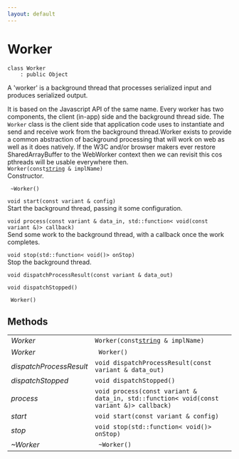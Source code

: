 ```yaml
---
layout: default
---
```


# Worker

```
class Worker
    : public Object
```


A 'worker' is a background thread that processes serialized input and produces serialized output.     

It is based on the Javascript API of the same name. Every worker has two components, the client (in-app) side and the background thread side. The `Worker` class is the client side that application code uses to instantiate and send and receive work from the background thread.Worker exists to provide a common abstraction of background processing that will work on web as well as it does natively. If the W3C and/or browser makers ever restore SharedArrayBuffer to the WebWorker context then we can revisit this cos pthreads will be usable everywhere then.     
` Worker(const `[`string`](/oaknut/ref/base_group/string)` & implName)`<br>Constructor.

` ~Worker()`<br>

`void start(const variant & config)`<br>Start the background thread, passing it some configuration.

`void process(const variant & data_in, std::function< void(const variant &)> callback)`<br>Send some work to the background thread, with a callback once the work completes.

`void stop(std::function< void()> onStop)`<br>Stop the background thread.

`void dispatchProcessResult(const variant & data_out)`<br>

`void dispatchStopped()`<br>



` Worker()`<br>



## Methods

| | |
|-|-|
| *Worker* | ` Worker(const `[`string`](/oaknut/ref/base_group/string)` & implName)` | The string parameter is registered name of the background component |
| *Worker* | ` Worker()` |  |
| *dispatchProcessResult* | `void dispatchProcessResult(const variant & data_out)` |  |
| *dispatchStopped* | `void dispatchStopped()` |  |
| *process* | `void process(const variant & data_in, std::function< void(const variant &)> callback)` |  |
| *start* | `void start(const variant & config)` |  |
| *stop* | `void stop(std::function< void()> onStop)` |  |
| *~Worker* | ` ~Worker()` |  |
